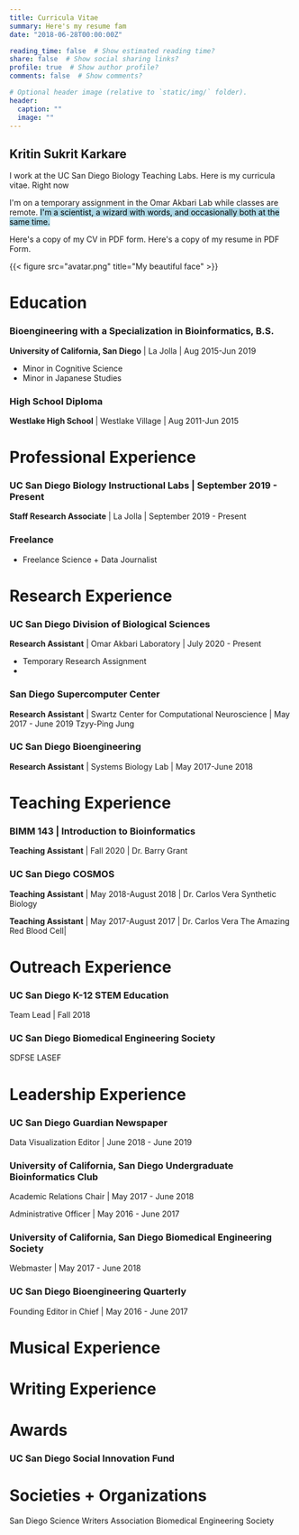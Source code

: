 ```yaml
---
title: Curricula Vitae
summary: Here's my resume fam
date: "2018-06-28T00:00:00Z"

reading_time: false  # Show estimated reading time?
share: false  # Show social sharing links?
profile: true  # Show author profile?
comments: false  # Show comments?

# Optional header image (relative to `static/img/` folder).
header:
  caption: ""
  image: ""
---
```


## Kritin Sukrit Karkare

I work at the UC San Diego Biology Teaching Labs. Here is my curricula vitae. Right now

I'm on a temporary assignment in the Omar Akbari Lab while classes are remote.
<mark style = "background-color:lightblue">I'm a scientist, a wizard with words, and occasionally both at the same time.</mark>

Here's a copy of my CV in PDF form. Here's a copy of my resume in PDF Form.

  

{{< figure src="avatar.png" title="My beautiful face" >}}

  

# Education

  
  

###  Bioengineering with a Specialization in Bioinformatics, B.S.
**University of California, San Diego**  | La Jolla |  Aug 2015-Jun 2019

* Minor in Cognitive Science
* Minor in Japanese Studies

 

### High School Diploma

**Westlake High School** | Westlake Village |  Aug 2011-Jun 2015

  

# Professional Experience

  

### UC San Diego Biology Instructional Labs | September 2019 - Present

**Staff Research Associate** | La Jolla | September 2019 - Present 


  ### Freelance 
* Freelance Science + Data Journalist


  

# Research Experience

  
### UC San Diego Division of Biological Sciences
**Research Assistant** | Omar Akbari Laboratory | July 2020 - Present

* Temporary Research Assignment
* 


### San Diego Supercomputer Center
**Research Assistant** | Swartz Center for Computational Neuroscience | May 2017 - June 2019
Tzyy-Ping Jung 

### UC San Diego Bioengineering
**Research Assistant** | Systems Biology Lab | May 2017-June 2018
  
  

# Teaching Experience



### BIMM 143 | Introduction to Bioinformatics
**Teaching Assistant** | Fall 2020 | Dr. Barry Grant


### UC San Diego COSMOS
**Teaching Assistant** | May 2018-August 2018 | Dr. Carlos Vera
Synthetic Biology


**Teaching Assistant** | May 2017-August 2017 | Dr. Carlos Vera
The Amazing Red Blood Cell| 

# Outreach Experience



### UC San Diego K-12 STEM Education 

Team Lead | Fall 2018


### UC San Diego Biomedical Engineering Society
SDFSE
LASEF

# Leadership Experience

### UC San Diego Guardian Newspaper

Data Visualization Editor | June 2018 - June 2019


### University of California, San Diego Undergraduate Bioinformatics Club

Academic Relations Chair | May 2017 - June 2018

Administrative Officer  | May 2016 - June 2017


### University of California, San Diego Biomedical Engineering Society

Webmaster | May 2017 - June 2018 


### UC San Diego Bioengineering Quarterly

Founding Editor in Chief  | May 2016 - June 2017



  
# Musical Experience

# Writing Experience
  

# Awards 

### UC San Diego Social Innovation Fund  

# Societies + Organizations

San Diego Science Writers Association
Biomedical Engineering Society





